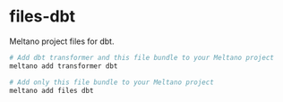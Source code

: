 # files-dbt

Meltano project files for dbt.

```py
# Add dbt transformer and this file bundle to your Meltano project
meltano add transformer dbt

# Add only this file bundle to your Meltano project
meltano add files dbt
```
